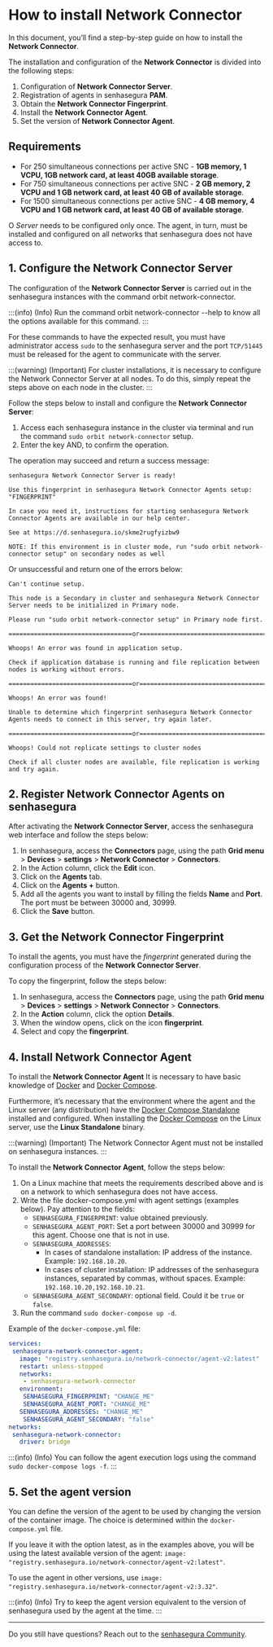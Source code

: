 # How to install Network Connector

In this document, you’ll find a step-by-step guide on how to install the **Network Connector**.

The installation and configuration of the **Network Connector** is divided into the following steps:

1. Configuration of **Network Connector Server**.
2. Registration of agents in senhasegura **PAM**.
3. Obtain the **Network Connector Fingerprint**.
4. Install the **Network Connector Agent**.
5. Set the version of **Network Connector Agent**.

## Requirements

* For 250 simultaneous connections per active SNC - **1GB memory, 1 VCPU, 1GB network card, at least 40GB available storage**.
* For 750 simultaneous connections per active SNC - **2 GB memory, 2 VCPU and 1 GB network card, at least 40 GB of available storage**.
* For 1500 simultaneous connections per active SNC - **4 GB memory, 4 VCPU and 1 GB network card, at least 40 GB of available storage**.

O *Server* needs to be configured only once. The agent, in turn, must be installed and configured on all networks that senhasegura does not have access to.

## 1. Configure the Network Connector Server

The configuration of the **Network Connector Server** is carried out in the senhasegura instances with the command orbit network-connector.

:::(info) (Info) 
Run the command orbit network-connector --help to know all the options available for this command. 
:::

For these commands to have the expected result, you must have administrator access `sudo` to the senhasegura server and the port `TCP/51445` must be released for the agent to communicate with the server.

:::(warning) (Important) 
For cluster installations, it is necessary to configure the Network Connector Server at all nodes. To do this, simply repeat the steps above on each node in the cluster. 
:::

Follow the steps below to install and configure the **Network Connector Server**:

1. Access each senhasegura instance in the cluster via terminal and run the command `sudo orbit network-connector` setup.
2. Enter the key AND, to confirm the operation.

The operation may succeed and return a success message:

```
senhasegura Network Connector Server is ready!

Use this fingerprint in senhasegura Network Connector Agents setup: "FINGERPRINT"

In case you need it, instructions for starting senhasegura Network Connector Agents are available in our help center.

See at https://d.senhasegura.io/skme2rugfyizbw9

NOTE: If this environment is in cluster mode, run "sudo orbit network-connector setup" on secondary nodes as well
```

Or unsuccessful and return one of the errors below:

```
Can't continue setup.

This node is a Secondary in cluster and senhasegura Network Connector Server needs to be initialized in Primary node.

Please run "sudo orbit network-connector setup" in Primary node first.

==================================or=====================================

Whoops! An error was found in application setup.

Check if application database is running and file replication between nodes is working without errors.

==================================or=====================================

Whoops! An error was found!

Unable to determine which fingerprint senhasegura Network Connector Agents needs to connect in this server, try again later.

==================================or=====================================
 
Whoops! Could not replicate settings to cluster nodes

Check if all cluster nodes are available, file replication is working and try again.
```

## 2. Register Network Connector Agents on senhasegura

After activating the **Network Connector Server**, access the senhasegura web interface and follow the steps below:

1. In senhasegura, access the **Connectors** page, using the path **Grid menu** > **Devices** > **settings** > **Network Connector** > **Connectors**.
2. In the Action column, click the **Edit** icon.
3. Click on the **Agents** tab.
4. Click on the **Agents +** button.
5. Add all the agents you want to install by filling the fields **Name** and **Port**. The port must be between 30000 and, 30999.
6. Click the **Save** button.

## 3. Get the Network Connector Fingerprint

To install the agents, you must have the *fingerprint* generated during the configuration process of the **Network Connector Server**.

To copy the fingerprint, follow the steps below:

1. In senhasegura, access the **Connectors** page, using the path **Grid menu** > **Devices** > **settings** > **Network Connector** > **Connectors**.
2. In the **Action** column, click the option **Details**.
3. When the window opens, click on the icon **fingerprint**.
5. Select and copy the **fingerprint**.

## 4. Install Network Connector Agent

To install the **Network Connector Agent** It is necessary to have basic knowledge of [Docker](https://docs.docker.com/engine/) and [Docker Compose](https://docs.docker.com/compose/).

Furthermore, it’s necessary that the environment where the agent and the Linux server (any distribution) have the [Docker Compose Standalone](https://docs.docker.com/compose/install/other/) installed and configured. When installing the [Docker Compose](https://docs.docker.com/compose/install/) on the Linux server, use the **Linux Standalone** binary.

:::(warning) (Important) 
The Network Connector Agent must not be installed on senhasegura instances. 
:::

To install the **Network Connector Agent**, follow the steps below:

1. On a Linux machine that meets the requirements described above and is on a network to which senhasegura does not have access.
2. Write the file docker-compose.yml with agent settings (examples below). Pay attention to the fields:
	* `SENHASEGURA_FINGERPRINT`: value obtained previously.
	* `SENHASEGURA_AGENT_PORT`: Set a port between 30000 and 30999 for this agent. Choose one that is not in use.
	* `SENHASEGURA_ADDRESSES`:
		- In cases of standalone installation: IP address of the instance. Example: `192.168.10.20`.
		- In cases of cluster installation: IP addresses of the senhasegura instances, separated by commas, without spaces. Example: `192.168.10.20,192.168.10.21`.
	* `SENHASEGURA_AGENT_SECONDARY`: optional field. Could it be `true` or `false`.
3. Run the command `sudo docker-compose up -d`.

Example of the `docker-compose.yml` file:

```yml
services:
 senhasegura-network-connector-agent:
   image: "registry.senhasegura.io/network-connector/agent-v2:latest"
   restart: unless-stopped
   networks:
    - senhasegura-network-connector
   environment:
    SENHASEGURA_FINGERPRINT: "CHANGE_ME"
    SENHASEGURA_AGENT_PORT: "CHANGE_ME"
   SENHASEGURA_ADDRESSES: "CHANGE_ME"
    SENHASEGURA_AGENT_SECONDARY: "false"
networks:
 senhasegura-network-connector:
   driver: bridge
```

:::(info) (Info) 
You can follow the agent execution logs using the command `sudo docker-compose logs -f`. 
:::

## 5. Set the agent version

You can define the version of the agent to be used by changing the version of the container image. The choice is determined within the `docker-compose.yml` file.

If you leave it with the option latest, as in the examples above, you will be using the latest available version of the agent: `image: "registry.senhasegura.io/network-connector/agent-v2:latest"`.

To use the agent in other versions, use `image: "registry.senhasegura.io/network-connector/agent-v2:3.32"`.

:::(info) (Info) 
Try to keep the agent version equivalent to the version of senhasegura used by the agent at the time. 
:::

---

Do you still have questions? Reach out to the [senhasegura Community](https://community.senhasegura.io/).